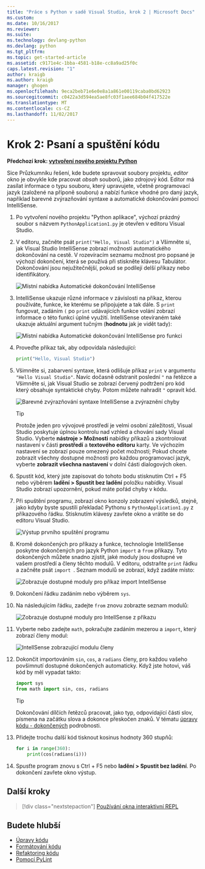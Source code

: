 ```yaml
---
title: "Práce s Python v sadě Visual Studio, krok 2 | Microsoft Docs"
ms.custom: 
ms.date: 10/16/2017
ms.reviewer: 
ms.suite: 
ms.technology: devlang-python
ms.devlang: python
ms.tgt_pltfrm: 
ms.topic: get-started-article
ms.assetid: c9171e4c-1bba-4581-b18e-cc8a9ad25f0c
caps.latest.revision: "1"
author: kraigb
ms.author: kraigb
manager: ghogen
ms.openlocfilehash: 9eca2beb71e6e0e8a1a861e00119caba0bd62923
ms.sourcegitcommit: c0422a3d594ea5ae8fc03f1aee684b04f417522e
ms.translationtype: MT
ms.contentlocale: cs-CZ
ms.lasthandoff: 11/02/2017
---
```

# <a name="step-2-writing-and-running-code"></a>Krok 2: Psaní a spuštění kódu

**Předchozí krok: [vytvoření nového projektu Python](vs-tutorial-01-01.md)**

Sice Průzkumníku řešení, kde budete spravovat soubory projektu, *editor* okno je obvykle kde pracovat *obsah* souborů, jako zdrojový kód. Editor má zasílat informace o typu souboru, který upravujete, včetně programovací jazyk (založené na příponě souboru) a nabízí funkce vhodné pro daný jazyk, například barevné zvýrazňování syntaxe a automatické dokončování pomocí IntelliSense.

1. Po vytvoření nového projektu "Python aplikace", výchozí prázdný soubor s názvem `PythonApplication1.py` je otevřen v editoru Visual Studio. 

1. V editoru, začněte psát `print("Hello, Visual Studio")` a Všimněte si, jak Visual Studio IntelliSense zobrazí možnosti automatického dokončování na cestě. V rozevíracím seznamu možnost pro popsané je výchozí dokončení, která se používá při stiskněte klávesu Tabulátor. Dokončování jsou nejužitečnější, pokud se podílejí delší příkazy nebo identifikátory.

    ![Místní nabídka Automatické dokončování IntelliSense](media/vs-getting-started-python-04-IntelliSense1b.png)

1. IntelliSense ukazuje různé informace v závislosti na příkaz, kterou používáte, funkce, ke kterému se připojujete a tak dále. S `print` fungovat, zadáním `(` po `print` udávajících funkce volání zobrazí informace o této funkci úplné využití. IntelliSense otevíraném také ukazuje aktuální argument tučným (**hodnotu** jak je vidět tady):

    ![Místní nabídka Automatické dokončování IntelliSense pro funkci](media/vs-getting-started-python-05-IntelliSense2b.png)

1. Proveďte příkaz tak, aby odpovídala následující:

    ```python
    print("Hello, Visual Studio")
    ```

1. Všimněte si, zabarvení syntaxe, která odlišuje příkaz `print` v argumentu `"Hello Visual Studio"`. Navíc dočasně odstranit poslední `"` na řetězce a Všimněte si, jak Visual Studio se zobrazí červený podtržení pro kód který obsahuje syntaktické chyby. Potom můžete nahradit `"` opravit kód.
 
    ![Barevné zvýrazňování syntaxe IntelliSense a zvýraznění chyby](media/vs-getting-started-python-06-IntelliSense3b.png)
 
    > [!Tip]
    > Protože jeden pro vývojové prostředí je velmi osobní záležitosti, Visual Studio poskytuje úplnou kontrolu nad vzhled a chování sady Visual Studio. Vyberte **nástroje > Možnosti** nabídky příkazů a zkontrolovat nastavení v části **prostředí** a **textového editoru** karty. Ve výchozím nastavení se zobrazí pouze omezený počet možností; Pokud chcete zobrazit všechny dostupné možnosti pro každou programovací jazyk, vyberte **zobrazit všechna nastavení** v dolní části dialogových oken. 

1. Spustit kód, který jste zapisovat do tohoto bodu stisknutím Ctrl + F5 nebo výběrem **ladění > Spustit bez ladění** položku nabídky. Visual Studio zobrazí upozornění, pokud máte pořád chyby v kódu.
 
1. Při spuštění programu, zobrazí okno konzoly zobrazení výsledků, stejně, jako kdyby byste spustili překladač Pythonu s `PythonApplication1.py` z příkazového řádku. Stisknutím klávesy zavřete okno a vrátíte se do editoru Visual Studio.

    ![Výstup prvního spuštění programu](media/vs-getting-started-python-07-output.png)

1. Kromě dokončených pro příkazy a funkce, technologie IntelliSense poskytne dokončených pro jazyk Python `import` a `from` příkazy. Tyto dokončených můžete snadno zjistit, jaké moduly jsou dostupné ve vašem prostředí a členy těchto modulů. V editoru, odstraňte `print` řádku a začněte psát `import `. Seznam modulů se zobrazí, když zadáte místo:

    ![Zobrazuje dostupné moduly pro příkaz import IntellSense](media/vs-getting-started-python-08-import1.png)

1. Dokončení řádku zadáním nebo výběrem `sys`.

1. Na následujícím řádku, zadejte `from` znovu zobrazte seznam modulů:

    ![Zobrazuje dostupné moduly pro IntellSense z příkazu](media/vs-getting-started-python-09-import2.png)

1. Vyberte nebo zadejte `math`, pokračujte zadáním mezerou a `import`, který zobrazí členy modul:

    ![IntellSense zobrazující modulu členy](media/vs-getting-started-python-10-import3.png)

1. Dokončit importováním `sin`, `cos`, a `radians` členy, pro každou vašeho povšimnutí dostupné dokončených automaticky. Když jste hotovi, váš kód by měl vypadat takto:

    ```python
    import sys  
    from math import sin, cos, radians          
    ```

    > [!Tip]
    > Dokončování dílčích řetězců pracovat, jako typ, odpovídající části slov, písmena na začátku slova a dokonce přeskočen znaků. V tématu [úpravy kódu - dokončených](code-editing.md#completions) podrobnosti.

1. Přidejte trochu další kód tisknout kosinus hodnoty 360 stupňů:

    ```python 
    for i in range(360):        
        print(cos(radians(i)))
    ```

1. Spusťte program znovu s Ctrl + F5 nebo **ladění > Spustit bez ladění**. Po dokončení zavřete okno výstup.


## <a name="next-steps"></a>Další kroky

> [!div class="nextstepaction"]
> [Používání okna interaktivní REPL](vs-tutorial-01-03.md)


## <a name="going-deeper"></a>Budete hlubší

- [Úpravy kódu](code-editing.md)
- [Formátování kódu](code-formatting.md)
- [Refaktoring kódu](code-refactoring.md)
- [Pomocí PyLint](code-pylint.md)
